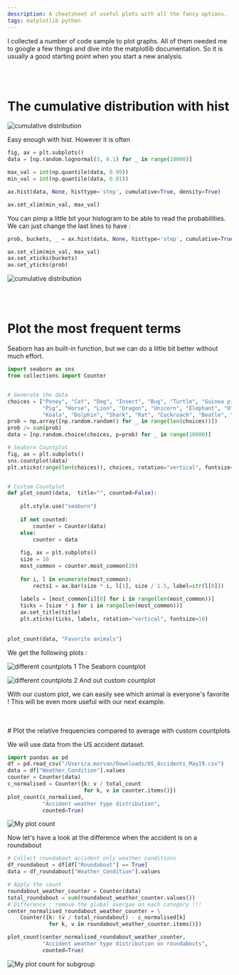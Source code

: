 ```yaml
---
description: A cheatsheet of useful plots with all the fancy options.
tags: matplotlib python 
---
```



I collected a number of code sample to plot graphs. All of them needed me to google a few things and dive into the matplotlib documentation.
So it is usually a good starting point when you start a new analysis.

<br/>
<br/>

# The cumulative distribution with hist


![cumulative distribution](/assets/images/cum_distribution.jpg)


Easy enough with hist. However it is often 

```python
fig, ax = plt.subplots()
data = [np.random.lognormal(3, 0.1) for _ in range(10000)] 

max_val = int(np.quantile(data, 0.99))
min_val = int(np.quantile(data, 0.01))

ax.hist(data, None, histtype='step', cumulative=True, density=True)

ax.set_xlim(min_val, max_val)
```

You can pimp a little bit your histogram to be able to read the probabilities.
We can just change the last lines to have : 

```python
prob, buckets, _ = ax.hist(data, None, histtype='step', cumulative=True, density=True)

ax.set_xlim(min_val, max_val)
ax.set_xticks(buckets)
ax.set_yticks(prob)
```

![cumulative distribution](/assets/images/cum_distribution_with_ticks.jpg)


<br/>
<br/>

# Plot the most frequent terms 

Seaborn has an built-in function, but we can do a little bit better without much effort.


```python
import seaborn as sns
from collections import Counter


# Generate the data
choices = ["Poney", "Cat", "Dog", "Insect", "Bug", "Turtle", "Guinea pig", 
           "Pig", "Horse", "Lion", "Dragon", "Unicorn", "Elephant", "Others", "Kangoroo", 
           "Koala", "Dolphin", "Shark", "Rat", "Cockroach", "Beatle", "Gull", "Crow", "Eagle"]
prob = np.array([np.random.random() for _ in range(len(choices))])
prob /= sum(prob)
data = [np.random.choice(choices, p=prob) for _ in range(10000)] 

# Seaborn Countplot
fig, ax = plt.subplots()
sns.countplot(data)
plt.xticks(range(len(choices)), choices, rotation="vertical", fontsize=10)


# Custom Countplot
def plot_count(data,  title="", counted=False):
    
    plt.style.use("seaborn")
    
    if not counted:
        counter = Counter(data)
    else:
        counter = data
    
    fig, ax = plt.subplots()
    size = 10
    most_common = counter.most_common(20)
    
    for i, l in enumerate(most_common):
        rects1 = ax.bar(size * i, l[1], size / 1.5, label=str(l[0]))
    
    labels = [most_common[i][0] for i in range(len(most_common))]
    ticks = [size * i for i in range(len(most_common))]
    ax.set_title(title)
    plt.xticks(ticks, labels, rotation="vertical", fontsize=10)
    
    
plot_count(data, "Favorite animals")
```

We get the following plots :
  

![different countplots 1](/assets/images/seaborn_count.jpg)
The Seaborn countplot
<br/>

![different countplots 2](/assets/images/custom_count.jpg)
And out custom countplot


With our custom plot, we can easily see which animal is everyone's favorite !
This will be even more useful with our next example.
   

<br/>
<br/>
# Plot the relative frequencies compared to average with custom countplots

We will use data from the US accident dataset.

```python
import pandas as pd
df = pd.read_csv("/Users/a.morvan/Downloads/US_Accidents_May19.csv")
data = df["Weather_Condition"].values
counter = Counter(data)
c_normalised = Counter({k: v / total_count 
                        for k, v in counter.items()})
plot_count(c_normalised, 
           "Accident weather type distribution", 
           counted=True)
```

![My plot count](/assets/images/distribution_weather.jpg)


Now let's have a look at the difference when the accident is on a roundabout

```python
# Collect roundabout accident only weather conditions
df_roundabout = df[df["Roundabout"] == True]
data = df_roundabout["Weather_Condition"].values

# Apply the count 
roundabout_weather_counter = Counter(data)
total_roundabout = sum(roundabout_weather_counter.values())
# Difference : remove the global avergae on each category !!!
center_normalised_roundabout_weather_counter = \
    Counter({k: (v / total_roundabout) - c_normalised[k] 
             for k, v in roundabout_weather_counter.items()})

plot_count(center_normalised_roundabout_weather_counter, 
           "Accident weather type distribution on roundabouts", 
           counted=True)
```

![My plot count for subgroup](/assets/images/distribution_difference_weather.jpg)





